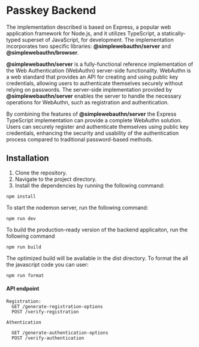 # Passkey Backend

The implementation described is based on Express, a popular web application framework for Node.js, and it utilizes TypeScript, a statically-typed superset of JavaScript, for development. The implementation incorporates two specific libraries: **@simplewebauthn/server** and **@simplewebauthn/browser**.

**@simplewebauthn/server** is a fully-functional reference implementation of the Web Authentication (WebAuthn) server-side functionality. WebAuthn is a web standard that provides an API for creating and using public key credentials, allowing users to authenticate themselves securely without relying on passwords. The server-side implementation provided by **@simplewebauthn/server** enables the server to handle the necessary operations for WebAuthn, such as registration and authentication.

By combining the features of **@simplewebauthn/server** the Express TypeScript implementation can provide a complete WebAuthn solution. Users can securely register and authenticate themselves using public key credentials, enhancing the security and usability of the authentication process compared to traditional password-based methods.

## Installation

1. Clone the repository.
2. Navigate to the project directory.
3. Install the dependencies by running the following command:

```shell
npm install
```

To start the nodemon server, run the following command:

```shell
npm run dev
```

To build the production-ready version of the backend applicaiton, run the following command

```shell
npm run build
```

The optimized build will be available in the dist directory.
To format the all the javascript code you can user:

```shell
npm run format
```

#### API endpoint

```http
Registration:
  GET /generate-registration-options
  POST /verify-registration

Athentication

  GET /generate-authentication-options
  POST /verify-authentication
```
